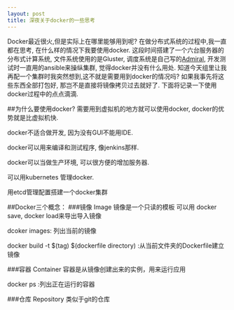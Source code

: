 ```yaml
---
layout: post
title: 深夜关于docker的一些思考
---
```

Docker最近很火,但是实际上在哪里能够用到呢? 在做分布式系统的过程中,我一直都在思考, 在什么样的情况下我要使用docker. 这段时间搭建了一个六台服务器的分布式计算系统, 文件系统使用的是Gluster, 调度系统是自己写的[Admiral](https://github.com/daizuozhuo/admiral), 开发测试时一直用的ansible来操纵集群, 觉得docker并没有什么用处. 知道今天组里让我再配一个集群时我突然想到,这不就是需要用到docker的情况吗? 如果我事先将这些东西全部打包好, 那岂不是直接将镜像拷贝过去就好了. 下面将记录一下使用docker过程中的点点滴滴.

##为什么要使用docker?
需要用到虚拟机的地方就可以使用docker, docker的优势就是比虚拟机快.

docker不适合做开发, 因为没有GUI不能用IDE.

docker可以用来编译和测试程序, 像jenkins那样.

docker可以当做生产环境, 可以很方便的增加服务器.

可以用kubernetes 管理docker.

用etcd管理配置搭建一个docker集群

##Docker三个概念：
###镜像 Image
镜像是一个只读的模板
可以用 docker save, docker load来导出导入镜像

dcoker images: 列出当前的镜像

docker build -t $(tag) $(dockerfile directory) :从当前文件夹的Dockerfile建立镜像

###容器 Container
容器是从镜像创建出来的实例，用来运行应用

docker ps :列出正在运行的容器

###仓库 Repository
类似于git的仓库


